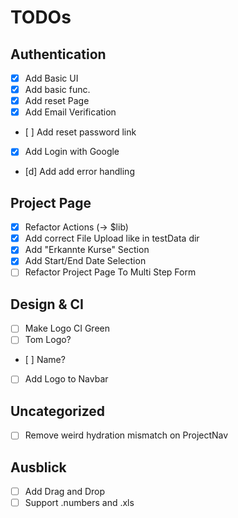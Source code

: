 # TODOs

## Authentication
- [x] Add Basic UI
- [x] Add basic func.
- [x] Add reset Page
- [x] Add Email Verification
- [ ] Add reset password link
- [x] Add Login with Google
- [d] Add add error handling

## Project Page
- [x] Refactor Actions (-> $lib)
- [x] Add correct File Upload like in testData dir
- [x] Add "Erkannte Kurse" Section
- [x] Add Start/End Date Selection
- [ ] Refactor Project Page To Multi Step Form

## Design & CI
- [ ] Make Logo CI Green
- [ ] Tom Logo?
- [ ] Name?
- [ ] Add Logo to Navbar


## Uncategorized
- [ ] Remove weird hydration mismatch on ProjectNav




















## Ausblick
- [ ] Add Drag and Drop
- [ ] Support .numbers and .xls